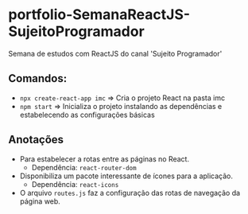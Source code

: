 # portfolio-SemanaReactJS-SujeitoProgramador
Semana de estudos com ReactJS do canal 'Sujeito Programador'

## Comandos:
- `npx create-react-app imc` => Cria o projeto React na pasta imc
- `npm start` => Inicializa o projeto instalando as dependências e estabelecendo as configurações básicas

## Anotações
- Para estabelecer a rotas entre as páginas no React.
  - Dependência: `react-router-dom`
- Disponibiliza um pacote interessante de ícones para a aplicação.
  - Dependência: `react-icons`
- O arquivo `routes.js` faz a configuração das rotas de navegação da página web.
